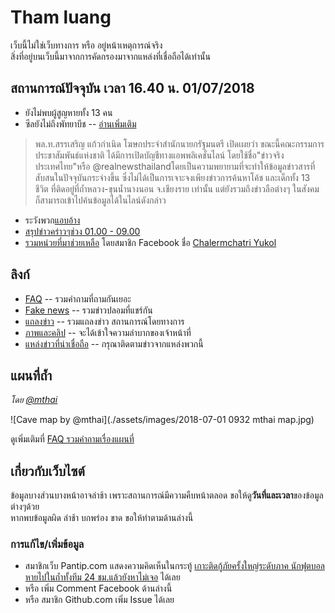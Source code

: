 # Tham luang

เว็บนี้ไม่ใช่เว็บทางการ หรือ อยู่หน้าเหตุการณ์จริง  
สิ่งที่อยู่บนเว็บนี้มาจากการคัดกรองมาจากแหล่งที่เชื่อถือได้เท่านั้น

## สถานการณ์ปัจจุบัน เวลา 16.40 น. 01/07/2018

- ยังไม่พบผู้สูญหายทั้ง 13 คน
- ซีลยังไม่ถึงพัทยาบีช -- [อ่านเพิ่มเติม](./faq/รวมคำถามเรื่องแผนที่/)

> พล.ท.สรรเสริญ แก้วกำเนิด โฆษกประจำสำนักนายกรัฐมนตรี เปิดเผยว่า ขณะนี้คณะกรรมการประชาสัมพันธ์แห่งชาติ ได้มีการเปิดบัญชีทางแอพพลิเคชั่นไลน์ โดยใช้ชื่อ"ข่าวจริงประเทศไทย"หรือ @realnewsthailandโดยเป็นความพยายามที่จะทำให้ข้อมูลข่าวสารที่สับสนในปัจจุบันกระจ่างขึ้น ซึ่งไม่ได้เป็นการเจาะจงเพียงข่าวการค้นหาโค้ช และเด็กทั้ง 13 ชีวิต ที่ติดอยู่ที่ถ้ำหลวง-ขุนน้ำนางนอน จ.เชียงราย เท่านั้น แต่ยังรวมถึงข่าวลือต่างๆ ในสังคม ก็สามารถเข้าไปค้นข้อมูลได้ในไลน์ดังกล่าว

- ระวังพวก[แอบอ้าง](./fakes/แอบอ้าง)
- [สรุปข่าวคร่าวๆช่วง 01.00 - 09.00](https://pantip.com/topic/37803852/comment6003)
- [รวมหน่วยที่มาช่วยเหลือ](https://www.facebook.com/cyukol/posts/10150994398849981) โดยสมาชิก Facebook ชื่อ [Chalermchatri Yukol](https://www.facebook.com/cyukol/)

## ลิงก์

- [FAQ](./faq) -- รวมคำถามที่ถามกันเยอะ
- [Fake news](./fakes) -- รวมข่าวปลอมที่แชร์กัน
- [แถลงข่าว](./statements) -- รวมแถลงข่าว สถานการณ์โดยทางการ
- [ภาพและคลิป](./media) -- จะได้เข้าใจความลำบากของเจ้าหน้าที่
- [แหล่งข่าวที่น่าเชื่อถือ](./news) -- กรุณาติดตามข่าวจากแหล่งพวกนี้

## แผนที่ถ้ำ

_โดย [@mthai](https://twitter.com/mthai/status/1013248965326733312)_

![Cave map by @mthai](./assets/images/2018-07-01 0932 mthai map.jpg)

ดูเพิ่มเติมที่ [FAQ รวมคำถามเรื่องแผนที่](./faq/รวมคำถามเรื่องแผนที่/#รวมแผนที่)

## เกี่ยวกับเว็บไซต์

ข้อมูลบางส่วนบางหน้าอาจล่าช้า เพราะสถานการณ์มีความคืบหน้าตลอด ขอให้ดู**วันที่และเวลา**ของข้อมูลต่างๆด้วย  
หากพบข้อมูลผิด ล่าช้า บกพร่อง ขาด ขอให้ทำตามด้านล่างนี้

### การแก้ไข/เพิ่มข้อมูล

- สมาชิกเว็บ Pantip.com แสดงความคิดเห็นในกระทู้ [เกาะติดกู้ภัยครั้งใหญ่ระดับภาค นักฟุตบอลหายไปในถ้ำทั้งทีม 24 ชม.แล้วยังหาไม่เจอ](https://pantip.com/topic/37803852/) ได้เลย
- หรือ เพิ่ม Comment Facebook ด้านล่างนี้
- หรือ สมาชิก Github.com เพิ่ม Issue ได้เลย

<div class="fb-comments" data-href="https://thewapp.github.io/tham-luang-sar/" data-numposts="5"></div>
<div id="fb-root"></div>
<script>(function(d, s, id) {
  var js, fjs = d.getElementsByTagName(s)[0];
  if (d.getElementById(id)) return;
  js = d.createElement(s); js.id = id;
  js.src = 'https://connect.facebook.net/en_US/sdk.js#xfbml=1&version=v3.0';
  fjs.parentNode.insertBefore(js, fjs);
}(document, 'script', 'facebook-jssdk'));</script>
